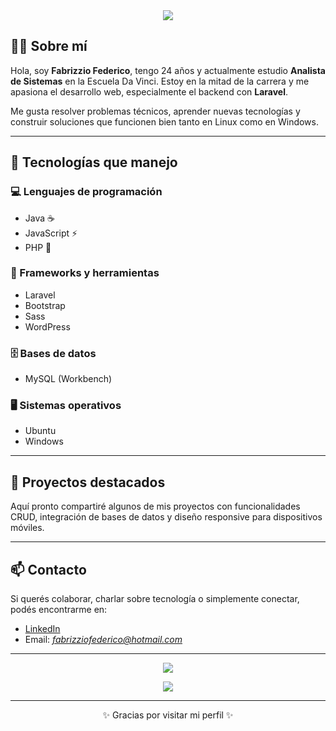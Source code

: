 <!-- Encabezado animado -->
<div align="center">
  <img src="https://readme-typing-svg.herokuapp.com?font=Fira+Code&size=25&pause=1000&color=00F7FF&center=true&vCenter=true&width=435&lines=Hola%2C+soy+Fabrizzio+Federico;Analista+de+Sistemas+en+formaci%C3%B3n;Apasionado+por+el+desarrollo+web+y+backend" />
</div>

<!-- Sobre mí -->
## 👨‍💻 Sobre mí

Hola, soy **Fabrizzio Federico**, tengo 24 años y actualmente estudio **Analista de Sistemas** en la Escuela Da Vinci. Estoy en la mitad de la carrera y me apasiona el desarrollo web, especialmente el backend con **Laravel**.

Me gusta resolver problemas técnicos, aprender nuevas tecnologías y construir soluciones que funcionen bien tanto en Linux como en Windows.

---

## 🧠 Tecnologías que manejo

### 💻 Lenguajes de programación
- Java ☕
- JavaScript ⚡
- PHP 🐘

### 🧰 Frameworks y herramientas
- Laravel
- Bootstrap
- Sass
- WordPress

### 🗄️ Bases de datos
- MySQL (Workbench)

### 🖥️ Sistemas operativos
- Ubuntu
- Windows

---

## 🚀 Proyectos destacados

Aquí pronto compartiré algunos de mis proyectos con funcionalidades CRUD, integración de bases de datos y diseño responsive para dispositivos móviles.

---

## 📫 Contacto

Si querés colaborar, charlar sobre tecnología o simplemente conectar, podés encontrarme en:

- [LinkedIn]([https://www.linkedin.com/in/fabrizziofederico](https://www.linkedin.com/in/fabrizzio-nicolas-federico-bruno-4010691b4/))
- Email: *fabrizziofederico@hotmail.com*

---

<p align="center">
  <img src="https://github-readme-stats.vercel.app/api?username=FabrizzioFederico&show_icons=true&theme=radical" />
</p>

<p align="center">
  <img src="https://github-readme-streak-stats.herokuapp.com/?user=FabrizzioFederico&theme=radical" />
</p>

---

<p align="center">✨ Gracias por visitar mi perfil ✨</p>
